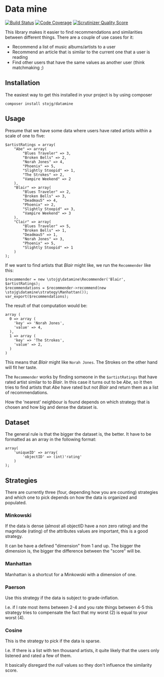 # Data mine

[![Build Status](https://travis-ci.org/stojg/recommend.png?branch=master)](https://travis-ci.org/stojg/recommend)
[![Code Coverage](https://scrutinizer-ci.com/g/stojg/recommend/badges/coverage.png?s=5938cb4642b77c2ea081f4771f096134b93d3494)](https://scrutinizer-ci.com/g/stojg/recommend/)
[![Scrutinizer Quality Score](https://scrutinizer-ci.com/g/stojg/recommend/badges/quality-score.png?s=ccc1fe675b9e51fc87694d5a09b509bf0d1352f9)](https://scrutinizer-ci.com/g/stojg/recommend/)


This library makes it easier to find recommendations and similarities between different things. There are a couple of 
use cases for it:
 
  * Recommend a list of music albums/artists to a user
  * Recommend an article that is similar to the current one that a user is reading
  * Find other users that have the same values as another user (think matchmaking ;)

## Installation

The easiest way to get this installed in your project is by using composer

	composer install stojg/datamine

## Usage

Presume that we have some data where users have rated artists within a scale of one to five:

	$artistRatings = array(
		"Abe" => array(
			"Blues Traveler" => 3,
			"Broken Bells" => 2,
			"Norah Jones" => 4,
			"Phoenix" => 5,
			"Slightly Stoopid" => 1,
			"The Strokes" => 2,
			"Vampire Weekend" => 2
		),
		"Blair" => array(
			"Blues Traveler" => 2,
			"Broken Bells" => 3,
			"Deadmau5" => 4,
			"Phoenix" => 2,
			"Slightly Stoopid" => 3,
			"Vampire Weekend" => 3
	    ),
		"Clair" => array(
			"Blues Traveler" => 5,
			"Broken Bells" => 1,
			"Deadmau5" => 1,
			"Norah Jones" => 3,
			"Phoenix" => 5,
			"Slightly Stoopid" => 1
		)
    );

If we want to find artists that _Blair_ might like, we run the `Recommender` like this:

	$recommender = new \stojg\datamine\Recommender('Blair', $artistRatings);
	$recommendations = $recommender->recommend(new \stojg\datamine\strategy\Manhattan());
	var_export($recommendations);

The result of that computation would be:

	array (
	  0 => array (
		'key' => 'Norah Jones',
		'value' => 4,
	  ),
	  1 => array (
		'key' => 'The Strokes',
		'value' => 2,
	  )
	)

This means that _Blair_ might like `Norah Jones`. The Strokes on the other hand will fit her taste.

The `Recommender` works by finding someone in the `$artistRatings` that have rated artist similar to to _Blair_. In this 
case it turns out to be _Abe_, so it then tries to find artists that _Abe_ have rated but not _Blair_ and return them 
as a list of recommendations.

How the 'nearest' neighbour is found depends on which strategy that is chosen and how big and dense the dataset is.

## Dataset

The general rule is that the bigger the dataset is, the better. It have to be formatted as an array in the following
format:

	array(
		'uniqueID' => array(
			'objectID' => (int)'rating'
		)
	);

## Strategies

There are currently three (four, depending how you are counting) strategies and which one to pick depends on how the 
data is organized and populated.

### Minkowski

If the data is dense (almost all objectID have a non zero rating) and the magnitude (rating) of the attributes values
are important, this is a good strategy.

It can be have a defined "dimension" from 1 and up. The bigger the dimension is, the bigger the difference between the
"score" will be.

### Manhattan

Manhattan is a shortcut for a Minkowski with a dimension of one.

### Paerson

Use this strategy if the data is subject to grade-inflation.

I.e. if I rate most items between 2-4 and you rate things between 4-5 this strategy tries to compensate the fact that my
 worst (2) is equal to your worst (4).

### Cosine

This is the strategy to pick if the data is sparse.

I.e. If there is a list with ten thousand artists, it quite likely that the users only listened and rated a few of them.

It basically disregard the _null_ values so they don't influence the similarity score.


